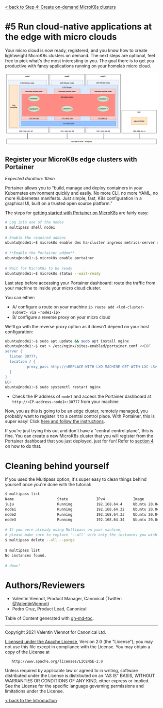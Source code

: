 [< back to Step 4: Create on-demand MicroK8s clusters](./step-04-microk8s-cluster.md#4-create-on-demand-microk8s-clusters)

# #5 Run cloud-native applications at the edge with micro clouds

Your micro cloud is now ready, registered, and you know how to create lightweight MicroK8s clusters on demand. The next steps are optional, feel free to pick what's the most interesting to you. The goal there is to get you productive with fancy applications running on your homelab micro cloud.

<img alt="" src="./img/checkpoint-05.png" width="600" />

## Register your MicroK8s edge clusters with Portainer

_Expected duration: 10mn_

Portainer allows you to “build, manage and deploy containers in your Kubernetes environment quickly and easily. No more CLI, no more YAML, no more Kubernetes manifests. Just simple, fast, K8s configuration in a graphical UI, built on a trusted open source platform.”

The steps for [getting started with Portainer on MicroK8s](https://www.portainer.io/blog/how-to-deploy-portainer-on-microk8s) are fairly easy:

```sh
# Log into one of the nodes
$ multipass shell node1

# Enable the required addons
ubuntu@node1:~$ microk8s enable dns ha-cluster ingress metrics-server rbac storage

# **Enable the Portainer addon**
ubuntu@node1:~$ microk8s enable portainer

# Wait for MicroK8s to be ready
ubuntu@node1:~$ microk8s status --wait-ready
```

Last step before accessing your Portainer dashboard: route the traffic from your machine to inside your micro cloud cluster.

You can either:
- A/ configure a route on your machine `ip route add <lxd-cluster-subnet> via <node1-ip>`
- B/ configure a reverse proxy on your micro cloud

We'll go with the reverse proxy option as it doesn't depend on your host configuration:

```sh
ubuntu@node1:~$ sudo apt update && sudo apt install nginx
ubuntu@node1:~$ cat > /etc/nginx/sites-enabled/portainer.conf <<EOF
server { 
  listen 30777;
  location / { 
          proxy_pass http://<REPLACE-WITH-LXD-MACHINE-GET-WITH-LXC-LS>:30777; 
  }
}
EOF
ubuntu@node1:~$ sudo systemctl restart nginx
```

- Check the IP address of `node1` and access the Portainer dashboard at `http://<IP-address-node1>:30777` from your machine

Now, you as this is going to be an edge cluster, remotely managed, you probably want to register it to a central control place. With Portainer, this is super easy! Click [here and follow the instructions](https://docs.portainer.io/v/ce-2.9/admin/environments/add/edge#adding-an-edge-endpoint-to-portainer).

If you're just trying this out and don't have a "central control plane", this is fine. You can create a new MicroK8s cluster that you will register from the Portainer dashboard that you just deployed, just for fun! Refer to [section 4](#4-create-on-demand-microk8s-clusters) on how to do that.

<!-- ## Register your MicroK8s edge clusters with Juju

_Expected duration: 10mn_

TODO

## Deploy applications to your micro cloud with Juju and Charms

_Expected duration: 10mn_

You first need to register your MicroK8s edge cluster with Juju. Click [here to scroll up](#register-your-microk8s-edge-clusters-with-juju).

TODO

-->

# Cleaning behind yourself

If you used the Multipass option, it's super easy to clean things behind yourself once you're done with the tutorial:

```sh
$ multipass list 
Name                    State             IPv4             Image
juju                    Running           192.168.64.4     Ubuntu 20.04 LTS
node1                   Running           192.168.64.32    Ubuntu 20.04 LTS
node2                   Running           192.168.64.33    Ubuntu 20.04 LTS
node3                   Running           192.168.64.34    Ubuntu 20.04 LTS

# If you were already using Multipass on your machine,
# please make sure to replace '--all' with only the instances you wish to remove
$ multipass delete --all --purge

$ multipass list 
No instances found.

# done!
```


# Authors/Reviewers

- Valentin Viennot, Product Manager, Canonical (Twitter: [@ValentinViennot](https://twitter.com/valentinviennot))
- Pedro Cruz, Product Lead, Canonical

<!-- TODO: make review by Theodora -->

<!-- ToDo: get relevant reviews from the different product teams involved. -->

<!-- ToDo: validate license terms -->

Table of Content generated with [gh-md-toc](https://github.com/ekalinin/github-markdown-toc).

---

 Copyright 2021 Valentin Viennot for Canonical Ltd.

   [Licensed under the Apache License](./LICENSE), Version 2.0 (the "License");
   you may not use this file except in compliance with the License.
   You may obtain a copy of the License at

       http://www.apache.org/licenses/LICENSE-2.0

   Unless required by applicable law or agreed to in writing, software
   distributed under the License is distributed on an "AS IS" BASIS,
   WITHOUT WARRANTIES OR CONDITIONS OF ANY KIND, either express or implied.
   See the License for the specific language governing permissions and
   limitations under the License.


[< back to the Introduction](./README.md#arm-ubuntu-k8s-build-your-own-cloud-for-edge-computing)

